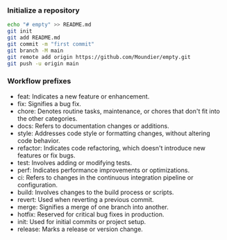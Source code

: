 ### Initialize a repository
```sh
echo "# empty" >> README.md
git init
git add README.md
git commit -m "first commit"
git branch -M main
git remote add origin https://github.com/Moundier/empty.git
git push -u origin main
```

### Workflow prefixes
* feat: Indicates a new feature or enhancement.
* fix: Signifies a bug fix.
* chore: Denotes routine tasks, maintenance, or chores that don't fit into the other categories.
* docs: Refers to documentation changes or additions.
* style: Addresses code style or formatting changes, without altering code behavior.
* refactor: Indicates code refactoring, which doesn't introduce new features or fix bugs.
* test: Involves adding or modifying tests.
* perf: Indicates performance improvements or optimizations.
* ci: Refers to changes in the continuous integration pipeline or configuration.
* build: Involves changes to the build process or scripts.
* revert: Used when reverting a previous commit.
* merge: Signifies a merge of one branch into another.
* hotfix: Reserved for critical bug fixes in production.
* init: Used for initial commits or project setup.
* release: Marks a release or version change.
